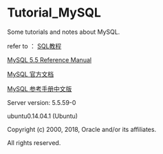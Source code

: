 # Tutorial_MySQL
Some tutorials and notes about MySQL.

refer to ：
[SQL教程](http://www.w3school.com.cn/sql/index.asp)

[MySQL 5.5 Reference Manual](https://dev.mysql.com/doc/refman/5.5/en/)

[MySQL 官方文档](https://dev.mysql.com/doc/)

[MySQL 参考手册中文版](https://www.gitbook.com/book/strongyoung/mysql-reference-manual/details)

Server version: 5.5.59-0 

ubuntu0.14.04.1 (Ubuntu)

Copyright (c) 2000, 2018, Oracle and/or its affiliates. 

All rights reserved.
